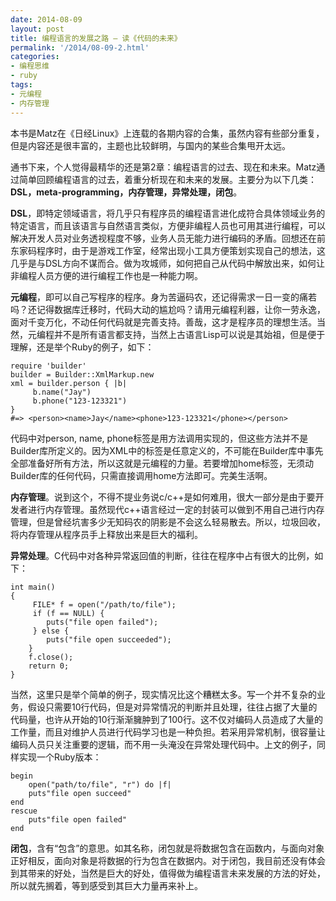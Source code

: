 ```yaml
---
date: 2014-08-09
layout: post
title: 编程语言的发展之路 — 读《代码的未来》
permalink: '/2014/08-09-2.html'
categories:
- 编程思维
- ruby
tags:
- 元编程
- 内存管理
---
```



本书是Matz在《日经Linux》上连载的各期内容的合集，虽然内容有些部分重复，但是内容还是很丰富的，主题也比较鲜明，与国内的某些合集甩开太远。    

通书下来，个人觉得最精华的还是第2章：编程语言的过去、现在和未来。Matz通过简单回顾编程语言的过去，着重分析现在和未来的发展。主要分为以下几类：**DSL，meta-programming，内存管理，异常处理，闭包**。     

**DSL**，即特定领域语言，将几乎只有程序员的编程语言进化成符合具体领域业务的特定语言，而且该语言与自然语言类似，方便非编程人员也可用其进行编程，可以解决开发人员对业务透视程度不够，业务人员无能力进行编码的矛盾。回想还在前东家码程序时，由于是游戏工作室，经常出现小工具方便策划实现自己的想法，这几乎是与DSL方向不谋而合。做为攻城师，如何把自己从代码中解放出来，如何让非编程人员方便的进行编程工作也是一种能力啊。  

**元编程**，即可以自己写程序的程序。身为苦逼码农，还记得需求一日一变的痛若吗？还记得数据库迁移时，代码大动的尴尬吗？请用元编程利器，让你一劳永逸，面对千变万化，不动任何代码就是完善支持。善哉，这才是程序员的理想生活。当然，元编程并不是所有语言都支持，当然上古语言Lisp可以说是其始祖，但是便于理解，还是举个Ruby的例子，如下：

	require 'builder'
	builder = Builder::XmlMarkup.new
	xml = builder.person { |b| 
	     b.name("Jay") 
	     b.phone("123-123321") 
	} 
	#=> <person><name>Jay</name><phone>123-123321</phone></person> 

代码中对person, name, phone标签是用方法调用实现的，但这些方法并不是Builder库所定义的。因为XML中的标签是任意定义的，不可能在Builder库中事先全部准备好所有方法，所以这就是元编程的力量。若要增加home标签，无须动Builder库的任何代码，只需直接调用home方法即可。完美生活啊。  

**内存管理**。说到这个，不得不提业务说c/c++是如何难用，很大一部分是由于要开发者进行内存管理。虽然现代c++语言经过一定的封装可以做到不用自己进行内存管理，但是曾经坑害多少无知码农的阴影是不会这么轻易散去。所以，垃圾回收，将内存管理从程序员手上释放出来是巨大的福利。  

**异常处理**。C代码中对各种异常返回值的判断，往往在程序中占有很大的比例，如下：  

	int main() 
	{ 
	     FILE* f = open("/path/to/file"); 
	     if (f == NULL) { 
	        puts("file open failed"); 
	     } else { 
	        puts("file open succeeded"); 
	    } 
	    f.close(); 
	    return 0; 
	} 

当然，这里只是举个简单的例子，现实情况比这个糟糕太多。写一个并不复杂的业务，假设只需要10行代码，但是对异常情况的判断并且处理，往往占据了大量的代码量，也许从开始的10行渐渐臃肿到了100行。这不仅对编码人员造成了大量的工作量，而且对维护人员进行代码学习也是一种负担。若采用异常机制，很容量让编码人员只关注重要的逻辑，而不用一头淹没在异常处理代码中。上文的例子，同样实现一个Ruby版本：  

	begin
	    open("path/to/file", "r") do |f| 
	    puts"file open succeed"
	end
	rescue
	    puts"file open failed"
	end
	
**闭包**，含有“包含”的意思。如其名称，闭包就是将数据包含在函数内，与面向对象正好相反，面向对象是将数据的行为包含在数据内。对于闭包，我目前还没有体会到其带来的好处，当然是巨大的好处，值得做为编程语言未来发展的方法的好处，所以就先搁着，等到感受到其巨大力量再来补上。  